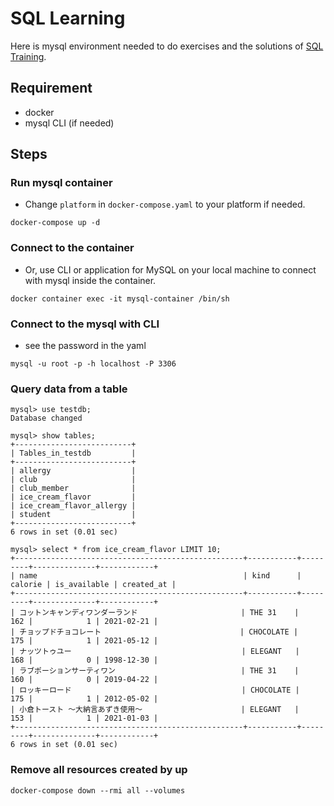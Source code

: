 # SQL Learning 
Here is mysql environment needed to do exercises and the solutions of [SQL Training](https://speakerdeck.com/ymiyake/sql-training-2021).

## Requirement
* docker
* mysql CLI (if needed)

## Steps

### Run mysql container
* Change `platform` in `docker-compose.yaml` to your platform if needed.
```
docker-compose up -d
```

### Connect to the container
* Or, use CLI or application for MySQL on your local machine to connect with mysql inside the container.
```
docker container exec -it mysql-container /bin/sh
```

### Connect to the mysql with CLI
* see the password in the yaml
```
mysql -u root -p -h localhost -P 3306
```

### Query data from a table
```
mysql> use testdb;
Database changed

mysql> show tables;
+--------------------------+
| Tables_in_testdb         |
+--------------------------+
| allergy                  |
| club                     |
| club_member              |
| ice_cream_flavor         |
| ice_cream_flavor_allergy |
| student                  |
+--------------------------+
6 rows in set (0.01 sec)

mysql> select * from ice_cream_flavor LIMIT 10;
+---------------------------------------------------+-----------+---------+--------------+------------+
| name                                              | kind      | calorie | is_available | created_at |
+---------------------------------------------------+-----------+---------+--------------+------------+
| コットンキャンディワンダーランド                       | THE 31    |     162 |            1 | 2021-02-21 |
| チョップドチョコレート                               | CHOCOLATE |     175 |            1 | 2021-05-12 |
| ナッツトゥユー                                      | ELEGANT   |     168 |            0 | 1998-12-30 |
| ラブポーションサーティワン                            | THE 31    |     160 |            0 | 2019-04-22 |
| ロッキーロード                                      | CHOCOLATE |     175 |            1 | 2012-05-02 |
| 小倉トースト 〜大納言あずき使用〜                      | ELEGANT   |     153 |            1 | 2021-01-03 |
+---------------------------------------------------+-----------+---------+--------------+------------+
6 rows in set (0.01 sec)
```

### Remove all resources created by up
```
docker-compose down --rmi all --volumes
```

